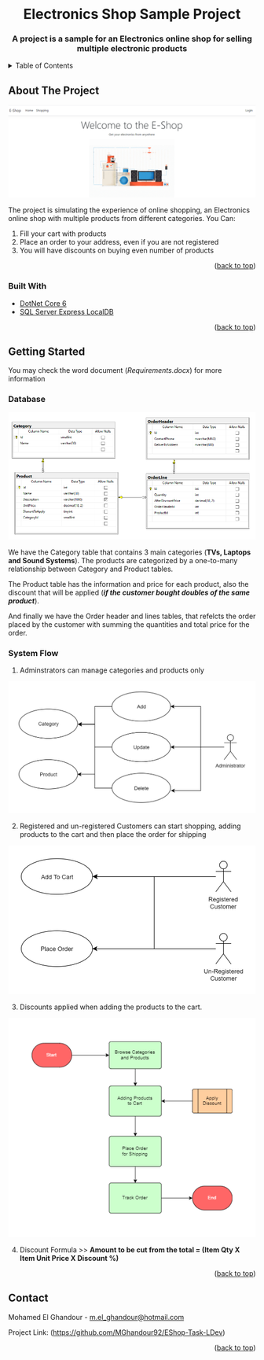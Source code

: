 <div id="top"></div>

<!--
*** I'm using markdown "reference style" links for readability.
*** Reference links are enclosed in brackets [ ] instead of parentheses ( ).
*** See the bottom of this document for the declaration of the reference variables
*** for contributors-url, forks-url, etc. This is an optional, concise syntax you may use.
*** https://www.markdownguide.org/basic-syntax/#reference-style-links
-->

<br />
<div align="center">
  <h1 align="center">Electronics Shop Sample Project</h3>
  <h3 align="center">A project is a sample for an Electronics online shop for selling multiple electronic products</h3>
</div>


<!-- TABLE OF CONTENTS -->
<details>
  <summary>Table of Contents</summary>
  <ol>
    <li>
      <a href="#about-the-project">About The Project</a>
      <ul>
        <li><a href="#built-with">Built With</a></li>
      </ul>
    </li>
    <li>
      <a href="#getting-started">Getting Started</a>
      <ul>
        <li><a href="#database">Database</a></li>
        <li><a href="#system-flow">System Flow</a></li>
      </ul>
    </li>
	<li>
      <a href="#contact">Contact</a>
	 </li>
  </ol>
</details>



<!-- ABOUT THE PROJECT -->
## About The Project

![Eshop Home Page][product-screenshot]


The project is simulating the experience of online shopping, an Electronics online shop with multiple products from different categories.
You Can:
1. Fill your cart with products
2. Place an order to your address, even if you are not registered
3. You will have discounts on buying even number of products

<p align="right">(<a href="#top">back to top</a>)</p>



### Built With

* [DotNet Core 6](https://dotnet.microsoft.com/en-us/download/dotnet/6.0)
* [SQL Server Express LocalDB](https://docs.microsoft.com/en-us/sql/database-engine/configure-windows/sql-server-express-localdb?view=sql-server-ver16)

<p align="right">(<a href="#top">back to top</a>)</p>



<!-- GETTING STARTED -->
## Getting Started

You may check the word document (*Requirements.docx*) for more information

### Database

![DB Diagram][db-diagram]

We have the Category table that contains 3 main categories (**TVs, Laptops and Sound Systems**). The products are categorized by a one-to-many relationship between Category and Product tables.

The Product table has the information and price for each product, also the discount that will be applied (***if the customer bought doubles of the same product***).

And finally we have the Order header and lines tables, that refelcts the order placed by the customer with summing the quantities and total price for the order.

### System Flow

1. Adminstrators can manage categories and products only

![Admin UseCases][admin-usecases]

2. Registered and un-registered Customers can start shopping, adding products to the cart and then place the order for shipping

![Customer UseCases][customers-usecases]

3. Discounts applied when adding the products to the cart.

![Process Flow][flow-process]

4. Discount Formula >> **Amount to be cut from the total = (Item Qty X Item Unit Price X Discount %)**

<p align="right">(<a href="#top">back to top</a>)</p>

<!-- CONTACT -->
## Contact

Mohamed El Ghandour - m.el_ghandour@hotmail.com 

Project Link: (https://github.com/MGhandour92/EShop-Task-LDev)

<p align="right">(<a href="#top">back to top</a>)</p>

<!-- MARKDOWN LINKS & IMAGES -->
<!-- https://www.markdownguide.org/basic-syntax/#reference-style-links -->
[product-screenshot]: README_images/ProductScreen.png
[db-diagram]: README_images/DB_Diagram.png
[admin-usecases]: README_images/Admin_UseCases.png
[customers-usecases]: README_images/Customers_UseCases.png
[flow-process]: README_images/Flow_Chart.png
